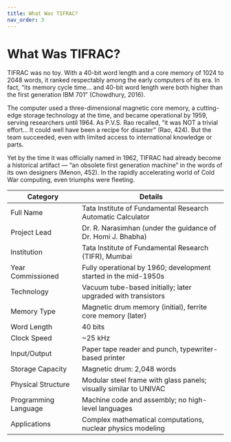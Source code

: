 ```yaml
---
title: What Was TIFRAC?
nav_order: 3
---
```


# What Was TIFRAC?

TIFRAC was no toy. With a 40-bit word length and a core memory of 1024 to 2048 words, it ranked respectably among the early computers of its era. In fact, “its memory cycle time... and 40-bit word length were both higher than the first generation IBM 701” (Chowdhury, 2016).

The computer used a three-dimensional magnetic core memory, a cutting-edge storage technology at the time, and became operational by 1959, serving researchers until 1964. As P.V.S. Rao recalled, “it was NOT a trivial effort... It could well have been a recipe for disaster” (Rao, 424). But the team succeeded, even with limited access to international knowledge or parts.

Yet by the time it was officially named in 1962, TIFRAC had already become a historical artifact — “an obsolete first generation machine” in the words of its own designers (Menon, 452). In the rapidly accelerating world of Cold War computing, even triumphs were fleeting. 


| Category               | Details                                                                                   |
|------------------------|-------------------------------------------------------------------------------------------|
| Full Name              | Tata Institute of Fundamental Research Automatic Calculator                              |
| Project Lead           | Dr. R. Narasimhan (under the guidance of Dr. Homi J. Bhabha)                              |
| Institution            | Tata Institute of Fundamental Research (TIFR), Mumbai                                     |
| Year Commissioned      | Fully operational by 1960; development started in the mid-1950s                          |
| Technology             | Vacuum tube-based initially; later upgraded with transistors                             |
| Memory Type            | Magnetic drum memory (initial), ferrite core memory (later)                              |
| Word Length            | 40 bits                                                                                   |
| Clock Speed            | ~25 kHz                                                                                   |
| Input/Output           | Paper tape reader and punch, typewriter-based printer                                     |
| Storage Capacity       | Magnetic drum: 2,048 words                                                                |
| Physical Structure     | Modular steel frame with glass panels; visually similar to UNIVAC                        |
| Programming Language   | Machine code and assembly; no high-level languages                                        |
| Applications           | Complex mathematical computations, nuclear physics modeling
